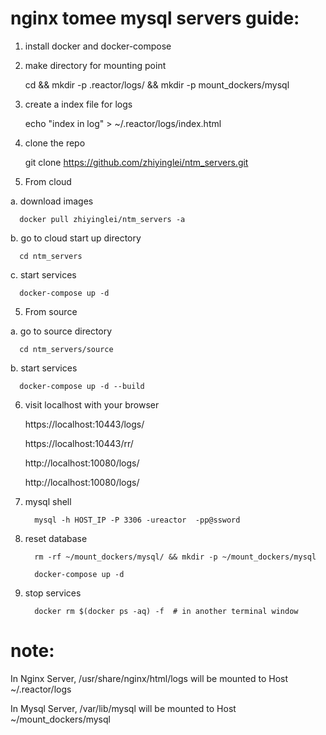  

# nginx tomee mysql servers guide:

1. install docker and docker-compose

2. make directory for mounting point

      cd && mkdir -p .reactor/logs/ && mkdir -p mount_dockers/mysql

3. create a index file for logs 

      echo "index in log" > ~/.reactor/logs/index.html

4. clone the repo

      git clone https://github.com/zhiyinglei/ntm_servers.git

5. From cloud

 a. download images

      docker pull zhiyinglei/ntm_servers -a

 b. go to cloud start up directory 
 
      cd ntm_servers

 c. start services 

      docker-compose up -d
     
5. From source

 a. go to source directory
 
      cd ntm_servers/source

 b. start services 

      docker-compose up -d --build


6. visit localhost with your browser

   https://localhost:10443/logs/

   https://localhost:10443/rr/
   
   http://localhost:10080/logs/

   http://localhost:10080/logs/


7. mysql shell
   
         mysql -h HOST_IP -P 3306 -ureactor  -pp@ssword

8. reset database
    
         rm -rf ~/mount_dockers/mysql/ && mkdir -p ~/mount_dockers/mysql
    
         docker-compose up -d

9. stop services
    
         docker rm $(docker ps -aq) -f  # in another terminal window


# note: 

   In Nginx Server, /usr/share/nginx/html/logs will be mounted to Host ~/.reactor/logs
   
   In Mysql Server, /var/lib/mysql will be mounted to Host ~/mount_dockers/mysql
